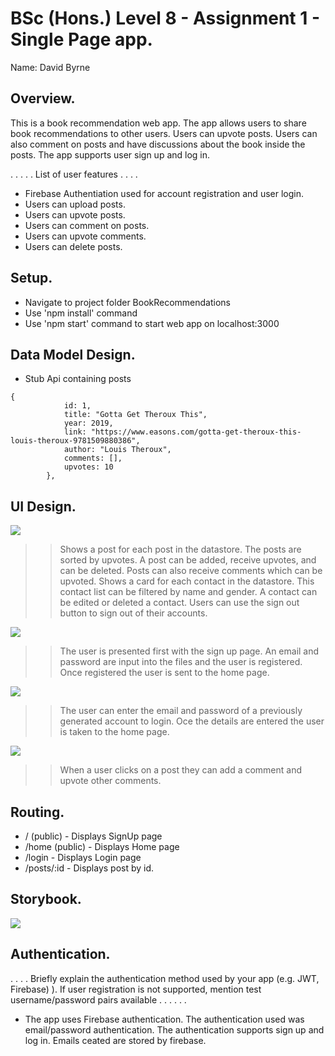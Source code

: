 # BSc (Hons.) Level 8 - Assignment 1 - Single Page app.

Name: David Byrne

## Overview.

This is a book recommendation web app. The app allows users to share book recommendations to other users. Users can upvote posts. Users can also comment on posts and have discussions about the book inside the posts. The app supports user sign up and log in. 

. . . . . List of user features  . . . .

- Firebase Authentiation used for account registration and user login.
- Users can upload posts.
- Users can upvote posts.
- Users can comment on posts.
- Users can upvote comments.
- Users can delete posts.

## Setup.

- Navigate to project folder BookRecommendations
- Use 'npm install' command
- Use 'npm start' command to start web app on localhost:3000

## Data Model Design.

- Stub Api containing posts

~~~
{
            id: 1,
            title: "Gotta Get Theroux This",
            year: 2019,
            link: "https://www.easons.com/gotta-get-theroux-this-louis-theroux-9781509880386",
            author: "Louis Theroux",
            comments: [],
            upvotes: 10
        },
~~~

## UI Design.

![][main]

>> Shows a post for each post in the datastore. The posts are sorted by upvotes. A post can be added, receive upvotes, and can be deleted. Posts can also receive comments which can be upvoted. Shows a card for each contact in the datastore. This contact list can be filtered by name and gender. A contact can be edited or deleted a contact. Users can use the sign out button to sign out of their accounts.

![][detailsSignup]

>> The user is presented first with the sign up page. An email and password are input into the files and the user is registered. Once registered the user is sent to the home page.

![][detailsLogin]

>> The user can enter the email and password of a previously generated account to login. Oce the details are entered the user is taken to the home page.

![][detailsPostComment]

>> When a user clicks on a post they can add a comment and upvote other comments.

## Routing.

- / (public) - Displays SignUp page
- /home (public) - Displays Home page 
- /login - Displays Login page
- /posts/:id - Displays post by id.

## Storybook.

![][stories]

## Authentication.

. . . . Briefly explain the authentication method used by your app (e.g. JWT, Firebase) ). If user registration is not supported, mention test username/password pairs available . . . . . .
 - The app uses Firebase authentication. The authentication used was email/password authentication. The authentication supports sign up and log in. Emails ceated are stored by firebase.


[main]: ./img/main.png
[detailsSignup]: ./img/detailsSignup.png
[detailsLogin]: ./img/detailsLogin.png
[detailsPostComment]: ./img/detailsPostComment.png
[stories]: ./img/stories.png
